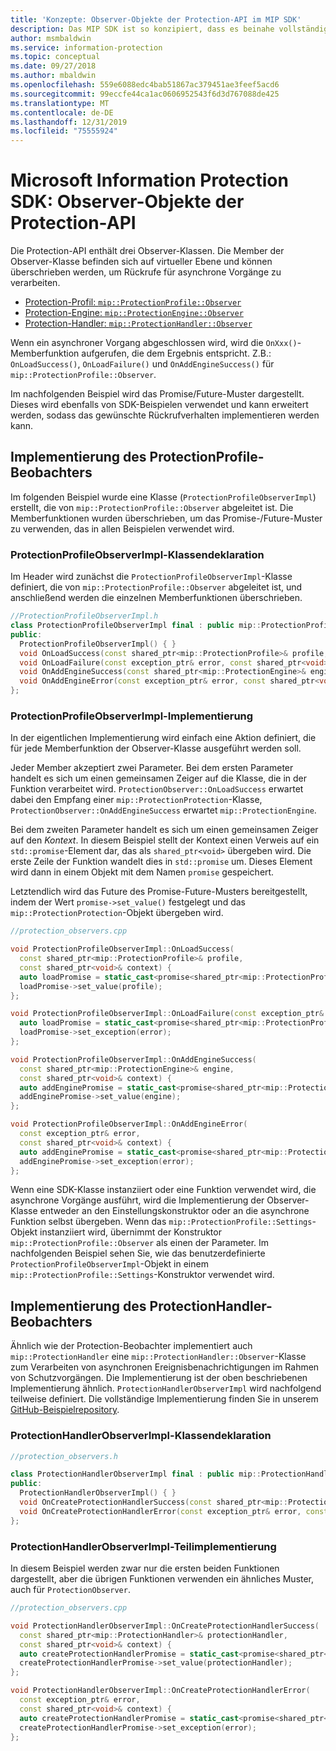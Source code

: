 ```yaml
---
title: 'Konzepte: Observer-Objekte der Protection-API im MIP SDK'
description: Das MIP SDK ist so konzipiert, dass es beinahe vollständig asynchron ist. In diesem Artikel erfahren Sie, wie Observer-Objekte der Protection-API implementiert und mit dem Ziel der Asynchronität verwendet werden.
author: msmbaldwin
ms.service: information-protection
ms.topic: conceptual
ms.date: 09/27/2018
ms.author: mbaldwin
ms.openlocfilehash: 559e6088edc4bab51867ac379451ae3feef5acd6
ms.sourcegitcommit: 99eccfe44ca1ac0606952543f6d3d767088de425
ms.translationtype: MT
ms.contentlocale: de-DE
ms.lasthandoff: 12/31/2019
ms.locfileid: "75555924"
---
```

# <a name="microsoft-information-protection-sdk---protection-api-observers"></a>Microsoft Information Protection SDK: Observer-Objekte der Protection-API

Die Protection-API enthält drei Observer-Klassen. Die Member der Observer-Klasse befinden sich auf virtueller Ebene und können überschrieben werden, um Rückrufe für asynchrone Vorgänge zu verarbeiten.

- [Protection-Profil: `mip::ProtectionProfile::Observer`](reference/class_mip_ProtectionProfile_observer.md)
- [Protection-Engine: `mip::ProtectionEngine::Observer`](reference/class_mip_ProtectionEngine_observer.md)
- [Protection-Handler: `mip::ProtectionHandler::Observer`](reference/class_mip_Protectionhandler_observer.md)

Wenn ein asynchroner Vorgang abgeschlossen wird, wird die `OnXxx()`-Memberfunktion aufgerufen, die dem Ergebnis entspricht. Z.B.: `OnLoadSuccess()`, `OnLoadFailure()` und `OnAddEngineSuccess()` für `mip::ProtectionProfile::Observer`.

Im nachfolgenden Beispiel wird das Promise/Future-Muster dargestellt. Dieses wird ebenfalls von SDK-Beispielen verwendet und kann erweitert werden, sodass das gewünschte Rückrufverhalten implementieren werden kann. 

## <a name="protectionprofile-observer-implementation"></a>Implementierung des ProtectionProfile-Beobachters

Im folgenden Beispiel wurde eine Klasse (`ProtectionProfileObserverImpl`) erstellt, die von `mip::ProtectionProfile::Observer` abgeleitet ist. Die Memberfunktionen wurden überschrieben, um das Promise-/Future-Muster zu verwenden, das in allen Beispielen verwendet wird.

### <a name="protectionprofileobserverimpl-class-declaration"></a>ProtectionProfileObserverImpl-Klassendeklaration

Im Header wird zunächst die `ProtectionProfileObserverImpl`-Klasse definiert, die von `mip::ProtectionProfile::Observer` abgeleitet ist, und anschließend werden die einzelnen Memberfunktionen überschrieben.

```cpp
//ProtectionProfileObserverImpl.h
class ProtectionProfileObserverImpl final : public mip::ProtectionProfile::Observer {
public:
  ProtectionProfileObserverImpl() { }
  void OnLoadSuccess(const shared_ptr<mip::ProtectionProfile>& profile, const shared_ptr<void>& context) override;
  void OnLoadFailure(const exception_ptr& error, const shared_ptr<void>& context) override;
  void OnAddEngineSuccess(const shared_ptr<mip::ProtectionEngine>& engine, const shared_ptr<void>& context) override;
  void OnAddEngineError(const exception_ptr& error, const shared_ptr<void>& context) override;
};
```

### <a name="protectionprofileobserverimpl-implementation"></a>ProtectionProfileObserverImpl-Implementierung

In der eigentlichen Implementierung wird einfach eine Aktion definiert, die für jede Memberfunktion der Observer-Klasse ausgeführt werden soll.

Jeder Member akzeptiert zwei Parameter. Bei dem ersten Parameter handelt es sich um einen gemeinsamen Zeiger auf die Klasse, die in der Funktion verarbeitet wird. `ProtectionObserver::OnLoadSuccess` erwartet dabei den Empfang einer `mip::ProtectionProtection`-Klasse, `ProtectionObserver::OnAddEngineSuccess` erwartet `mip::ProtectionEngine`.

Bei dem zweiten Parameter handelt es sich um einen gemeinsamen Zeiger auf den *Kontext*. In diesem Beispiel stellt der Kontext einen Verweis auf ein `std::promise`-Element dar, das als `shared_ptr<void>` übergeben wird. Die erste Zeile der Funktion wandelt dies in `std::promise` um. Dieses Element wird dann in einem Objekt mit dem Namen `promise` gespeichert.

Letztendlich wird das Future des Promise-Future-Musters bereitgestellt, indem der Wert `promise->set_value()` festgelegt und das `mip::ProtectionProtection`-Objekt übergeben wird.

```cpp
//protection_observers.cpp

void ProtectionProfileObserverImpl::OnLoadSuccess(
  const shared_ptr<mip::ProtectionProfile>& profile,
  const shared_ptr<void>& context) {
  auto loadPromise = static_cast<promise<shared_ptr<mip::ProtectionProfile>>*>(context.get());
  loadPromise->set_value(profile);
};

void ProtectionProfileObserverImpl::OnLoadFailure(const exception_ptr& error, const shared_ptr<void>& context) {
  auto loadPromise = static_cast<promise<shared_ptr<mip::ProtectionProfile>>*>(context.get());
  loadPromise->set_exception(error);
};

void ProtectionProfileObserverImpl::OnAddEngineSuccess(
  const shared_ptr<mip::ProtectionEngine>& engine,
  const shared_ptr<void>& context) {
  auto addEnginePromise = static_cast<promise<shared_ptr<mip::ProtectionEngine>>*>(context.get());
  addEnginePromise->set_value(engine);
};

void ProtectionProfileObserverImpl::OnAddEngineError(
  const exception_ptr& error,
  const shared_ptr<void>& context) {
  auto addEnginePromise = static_cast<promise<shared_ptr<mip::ProtectionEngine>>*>(context.get());
  addEnginePromise->set_exception(error);
};
```

Wenn eine SDK-Klasse instanziiert oder eine Funktion verwendet wird, die asynchrone Vorgänge ausführt, wird die Implementierung der Observer-Klasse entweder an den Einstellungskonstruktor oder an die asynchrone Funktion selbst übergeben. Wenn das `mip::ProtectionProfile::Settings`-Objekt instanziiert wird, übernimmt der Konstruktor `mip::ProtectionProfile::Observer` als einen der Parameter. Im nachfolgenden Beispiel sehen Sie, wie das benutzerdefinierte `ProtectionProfileObserverImpl`-Objekt in einem `mip::ProtectionProfile::Settings`-Konstruktor verwendet wird.

## <a name="protectionhandler-observer-implementation"></a>Implementierung des ProtectionHandler-Beobachters

Ähnlich wie der Protection-Beobachter implementiert auch `mip::ProtectionHandler` eine `mip::ProtectionHandler::Observer`-Klasse zum Verarbeiten von asynchronen Ereignisbenachrichtigungen im Rahmen von Schutzvorgängen. Die Implementierung ist der oben beschriebenen Implementierung ähnlich. `ProtectionHandlerObserverImpl` wird nachfolgend teilweise definiert. Die vollständige Implementierung finden Sie in unserem [GitHub-Beispielrepository](https://azure.microsoft.com/resources/samples/?sort=0&term=mip+sdk).

### <a name="protectionhandlerobserverimpl-class-declaration"></a>ProtectionHandlerObserverImpl-Klassendeklaration

```cpp
//protection_observers.h

class ProtectionHandlerObserverImpl final : public mip::ProtectionHandler::Observer {
public:
  ProtectionHandlerObserverImpl() { }
  void OnCreateProtectionHandlerSuccess(const shared_ptr<mip::ProtectionHandler>& protectionHandler, const shared_ptr<void>& context) override;
  void OnCreateProtectionHandlerError(const exception_ptr& error, const shared_ptr<void>& context) override;
};
```

### <a name="protectionhandlerobserverimpl-partial-implementation"></a>ProtectionHandlerObserverImpl-Teilimplementierung

In diesem Beispiel werden zwar nur die ersten beiden Funktionen dargestellt, aber die übrigen Funktionen verwenden ein ähnliches Muster, auch für `ProtectionObserver`.

```cpp
//protection_observers.cpp

void ProtectionHandlerObserverImpl::OnCreateProtectionHandlerSuccess(
  const shared_ptr<mip::ProtectionHandler>& protectionHandler,
  const shared_ptr<void>& context) {
  auto createProtectionHandlerPromise = static_cast<promise<shared_ptr<mip::ProtectionHandler>>*>(context.get());
  createProtectionHandlerPromise->set_value(protectionHandler);
};

void ProtectionHandlerObserverImpl::OnCreateProtectionHandlerError(
  const exception_ptr& error,
  const shared_ptr<void>& context) {
  auto createProtectionHandlerPromise = static_cast<promise<shared_ptr<mip::ProtectionHandler>>*>(context.get());
  createProtectionHandlerPromise->set_exception(error);
};
```

